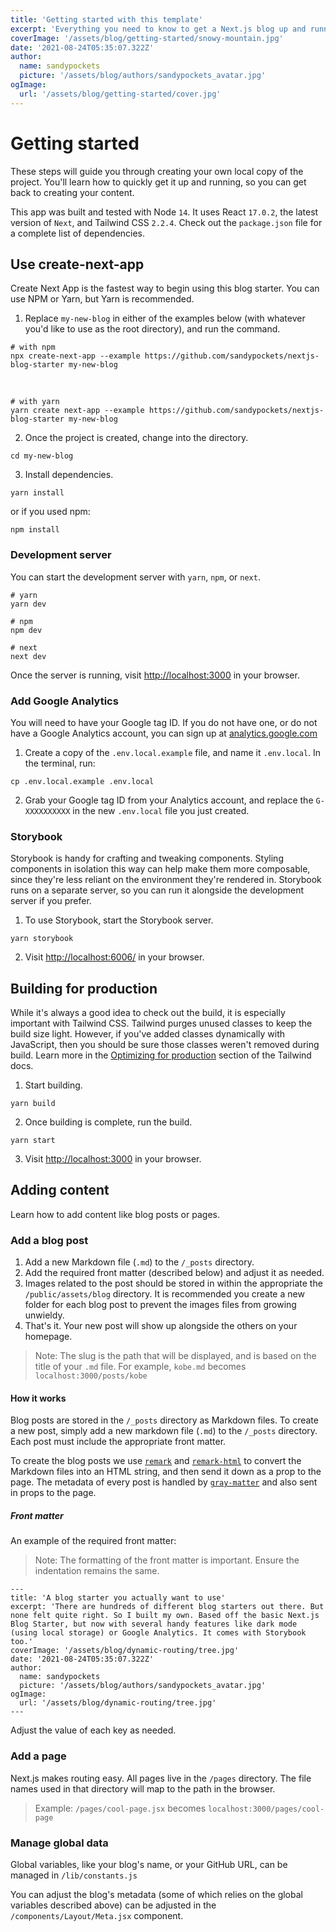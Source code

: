 ```yaml
---
title: 'Getting started with this template'
excerpt: 'Everything you need to know to get a Next.js blog up and running.'
coverImage: '/assets/blog/getting-started/snowy-mountain.jpg'
date: '2021-08-24T05:35:07.322Z'
author:
  name: sandypockets
  picture: '/assets/blog/authors/sandypockets_avatar.jpg'
ogImage:
  url: '/assets/blog/getting-started/cover.jpg'
---
```


# Getting started
These steps will guide you through creating your own local copy of the project. You'll learn how to quickly get it up and running, so you can get back to creating your content.

This app was built and tested with Node `14`. It uses React `17.0.2`, the latest version of `Next`, and Tailwind CSS `2.2.4`. Check out the `package.json` file for a complete list of dependencies.

## Use create-next-app

Create Next App is the fastest way to begin using this blog starter. You can use NPM or Yarn, but Yarn is recommended. 

1. Replace `my-new-blog` in either of the examples below (with whatever you'd like to use as the root directory), and run the command. 

```
# with npm
npx create-next-app --example https://github.com/sandypockets/nextjs-blog-starter my-new-blog
```

<br/>

```shell
# with yarn
yarn create next-app --example https://github.com/sandypockets/nextjs-blog-starter my-new-blog
```

2. Once the project is created, change into the directory. 

```shell
cd my-new-blog
```

3. Install dependencies. 

```shell
yarn install
```

or if you used npm:

```shell
npm install
```

### Development server

You can start the development server with `yarn`, `npm`, or `next`. 

```shell
# yarn
yarn dev

# npm
npm dev

# next
next dev
```

Once the server is running, visit [http://localhost:3000](http://localhost:3000) in your browser.

### Add Google Analytics

You will need to have your Google tag ID. If you do not have one, or do not have a Google Analytics account, you can sign up at [analytics.google.com](https://analytics.google.com/)

1. Create a copy of the `.env.local.example` file, and name it `.env.local`. In the terminal, run:

```shell
cp .env.local.example .env.local
```

2. Grab your Google tag ID from your Analytics account, and replace the `G-XXXXXXXXXX` in the new `.env.local` file you just created.

### Storybook

Storybook is handy for crafting and tweaking components. Styling components in isolation this way can help make them more composable, since they're less reliant on the environment they're rendered in. Storybook runs on a separate server, so you can run it alongside the development server if you prefer.

1. To use Storybook, start the Storybook server.

```shell
yarn storybook
```

2. Visit [http://localhost:6006/](http://localhost:6006/) in your browser.

## Building for production

While it's always a good idea to check out the build, it is especially important with Tailwind CSS. Tailwind purges unused classes to keep the build size light. However, if you've added classes dynamically with JavaScript, then you should be sure those classes weren't removed during build. Learn more in the [Optimizing for production](https://tailwindcss.com/docs/optimizing-for-production) section of the Tailwind docs.

1. Start building.

```shell
yarn build
```

2. Once building is complete, run the build.

```shell
yarn start
```

3. Visit [http://localhost:3000](http://localhost:3000) in your browser.

## Adding content

Learn how to add content like blog posts or pages.

### Add a blog post

1. Add a new Markdown file (`.md`) to the `/_posts` directory.
2. Add the required front matter (described below) and adjust it as needed.
3. Images related to the post should be stored in within the appropriate the `/public/assets/blog` directory. It is recommended you create a new folder for each blog post to prevent the images files from growing unwieldy.
4. That's it. Your new post will show up alongside the others on your homepage.

> Note: The slug is the path that will be displayed, and is based on the title of your `.md` file. For example, `kobe.md` becomes `localhost:3000/posts/kobe`

#### How it works
Blog posts are stored in the `/_posts` directory as Markdown files. To create a new post, simply add a new markdown file (`.md`) to the `/_posts` directory. Each post must include the appropriate front matter.

To create the blog posts we use [`remark`](https://github.com/remarkjs/remark) and [`remark-html`](https://github.com/remarkjs/remark-html) to convert the Markdown files into an HTML string, and then send it down as a prop to the page. The metadata of every post is handled by [`gray-matter`](https://github.com/jonschlinkert/gray-matter) and also sent in props to the page.

##### Front matter
An example of the required front matter:

> Note: The formatting of the front matter is important. Ensure the indentation remains the same.

```text
---
title: 'A blog starter you actually want to use'
excerpt: 'There are hundreds of different blog starters out there. But none felt quite right. So I built my own. Based off the basic Next.js Blog Starter, but now with several handy features like dark mode (using local storage) or Google Analytics. It comes with Storybook too.'
coverImage: '/assets/blog/dynamic-routing/tree.jpg'
date: '2021-08-24T05:35:07.322Z'
author:
  name: sandypockets
  picture: '/assets/blog/authors/sandypockets_avatar.jpg'
ogImage:
  url: '/assets/blog/dynamic-routing/tree.jpg'
---
```

Adjust the value of each key as needed.

### Add a page

Next.js makes routing easy. All pages live in the `/pages` directory. The file names used in that directory will map to the path in the browser. 

> Example: `/pages/cool-page.jsx` becomes `localhost:3000/pages/cool-page`

### Manage global data

Global variables, like your blog's name, or your GitHub URL, can be managed in `/lib/constants.js`

You can adjust the blog's metadata (some of which relies on the global variables described above) can be adjusted in the `/components/Layout/Meta.jsx` component. 